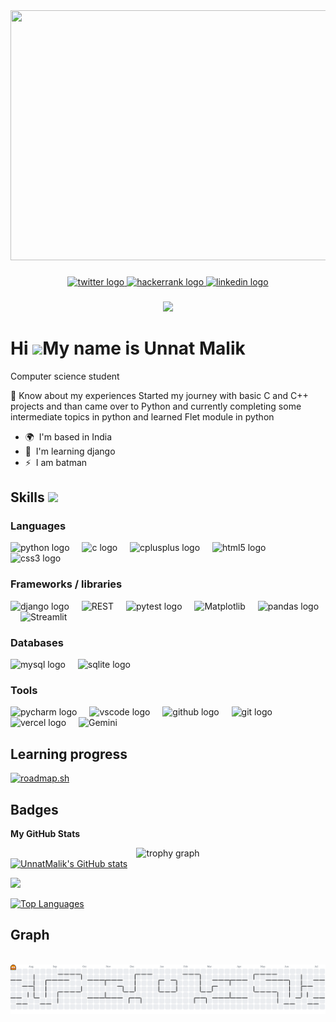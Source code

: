 <div align="center">
  <img height="400" width="900" src="https://github-production-user-asset-6210df.s3.amazonaws.com/74038190/242390524-0c7eb6ed-663b-4ce4-bfbd-18239a38ba1b.gif?X-Amz-Algorithm=AWS4-HMAC-SHA256&X-Amz-Credential=AKIAVCODYLSA53PQK4ZA%2F20250321%2Fus-east-1%2Fs3%2Faws4_request&X-Amz-Date=20250321T061219Z&X-Amz-Expires=300&X-Amz-Signature=50efa300a254853c23cc30d977f716c9aa83474b2538641189f28f46c53d18cb&X-Amz-SignedHeaders=host"/>
</div>

###

<div align="center">
  <a href="https://x.com/unnatmalik007" target="_blank">
    <img src="https://img.shields.io/static/v1?message=Twitter&logo=twitter&label=hi&color=1DA1F2&logoColor=white&labelColor=&style=for-the-badge" height="25" alt="twitter logo"  />
  </a>
  <a href="https://www.hackerrank.com/profile/parvinder221978" target="_blank">
    <img src="https://img.shields.io/static/v1?message=HackerRank&logo=hackerrank&label=&color=2EC866&logoColor=white&labelColor=&style=for-the-badge" height="25" alt="hackerrank logo"  />
  </a>
  <a href="https://www.linkedin.com/in/unnat-malik-2b90bb2b4/" target="_blank">
    <img src="https://img.shields.io/static/v1?message=LinkedIn&logo=linkedin&label=&color=0077B5&logoColor=white&labelColor=&style=for-the-badge" height="25" alt="linkedin logo"  />
  </a>
</div>

###

<div align="center">
  <img src="https://visitor-badge.laobi.icu/badge?page_id=UnnatMalik.UnnatMalik&"  />
</div>



Hi ![](https://user-images.githubusercontent.com/18350557/176309783-0785949b-9127-417c-8b55-ab5a4333674e.gif)My name is Unnat Malik
===================================================================================================================================

Computer science student


📄 Know about my experiences Started my journey with basic C and C++ projects and than came over to Python and currently completing some intermediate topics in python and learned Flet module in python

* 🌍  I'm based in India
* 🧠  I'm learning django
* ⚡  I am batman

## Skills <img src="https://user-images.githubusercontent.com/74038190/212284087-bbe7e430-757e-4901-90bf-4cd2ce3e1852.gif" height="30" />

### Languages
<div align="left">
  <img src="https://img.shields.io/badge/Python-3776AB?logo=python&logoColor=white&style=for-the-badge" height="40" alt="python logo"  />
  <img width="12" />
  <img src="https://img.shields.io/badge/C-A8B9CC?logo=c&logoColor=black&style=for-the-badge" height="40" alt="c logo"  />
  <img width="12" />
  <img src="https://img.shields.io/badge/C++-00599C?logo=cplusplus&logoColor=white&style=for-the-badge" height="40" alt="cplusplus logo"  />
  <img width="12" />
  <img src="https://img.shields.io/badge/HTML5-E34F26?logo=html5&logoColor=white&style=for-the-badge" height="40" alt="html5 logo"  />
  <img width="12" />
  <img src="https://img.shields.io/badge/CSS3-1572B6?logo=css3&logoColor=white&style=for-the-badge" height="40" alt="css3 logo"  />
</div>

### Frameworks / libraries

<div align="left">
  <img src="https://img.shields.io/badge/Django-092E20?logo=django&logoColor=white&style=for-the-badge" height="40" alt="django logo"  />
  <img width="12" />
  <img src="https://img.shields.io/badge/DJANGO-REST-ff1709?style=for-the-badge&logo=django&logoColor=white&color=ff1709&labelColor=gray" height="40" alt="REST" />
  <img width="12" />
  <img src="https://img.shields.io/badge/Pytest-0A9EDC?logo=pytest&logoColor=white&style=for-the-badge" height="40" alt="pytest logo"  />
  <img width="12" />
  <img src="https://img.shields.io/badge/Matplotlib-%23ffffff.svg?style=for-the-badge&logo=Matplotlib&logoColor=black" height="40" alt="Matplotlib" />
  <img width="12" />
  <img src="https://img.shields.io/badge/pandas-150458?logo=pandas&logoColor=white&style=for-the-badge" height="40" alt="pandas logo"  /> 
  <img width="12" />
 <img src="https://img.shields.io/badge/Streamlit-red?style=flat-square&logo=streamlit&logoColor=white" height="40" alt="Streamlit" />
</div>

### Databases

<div align="left">
  <img src="https://img.shields.io/badge/MySQL-4479A1?logo=mysql&logoColor=white&style=for-the-badge" height="40" alt="mysql logo"  />
  <img width="12" />
  <img src="https://img.shields.io/badge/SQLite-003B57?logo=sqlite&logoColor=white&style=for-the-badge" height="40" alt="sqlite logo"  />
</div>

### Tools

<div align="left">
  <img src="https://img.shields.io/badge/pycharm-143?style=for-the-badge&logo=pycharm&logoColor=black&color=black&labelColor=green" height="40" alt="pycharm logo"  />
  <img width="12" />
  <img src="https://img.shields.io/badge/Visual Studio Code-007ACC?logo=visualstudiocode&logoColor=white&style=for-the-badge" height="40" alt="vscode logo"  />
  <img width="12" />
  <img src="https://img.shields.io/badge/GitHub-181717?logo=github&logoColor=white&style=for-the-badge" height="40" alt="github logo"  />
  <img width="12" />
  <img src="https://img.shields.io/badge/Git-F05032?logo=git&logoColor=white&style=for-the-badge" height="40" alt="git logo"  />
  <img width="12" />
  <img src="https://img.shields.io/badge/Vercel-000000?logo=vercel&logoColor=white&style=for-the-badge" height="40" alt="vercel logo"  />
  <img width="12" />
  <img src="https://img.shields.io/badge/Gemini-purple?style=flat-square&logo=Google Gemini&logoColor=blue" height="40" alt="Gemini" />
</div>

###

## Learning progress 
[![roadmap.sh](https://roadmap.sh/card/wide/666c43735a1e5ea6c236ec19?variant=dark)](https://roadmap.sh)


## Badges

<b>My GitHub Stats</b>
<div align="center">
  <img src="https://github-profile-trophy.vercel.app?username=UnnatMalik&theme=dracula&column=-1&row=1&margin-w=8&margin-h=8&no-bg=false&no-frame=false&order=4" height="150" alt="trophy graph"  />
  </div>
<a href="http://www.github.com/UnnatMalik"><img src="https://github-readme-stats.vercel.app/api?username=UnnatMalik&show_icons=true&hide=&count_private=true&title_color=0891b2&text_color=ffffff&icon_color=0891b2&bg_color=1c1917&hide_border=true&show_icons=true" alt="UnnatMalik's GitHub stats" /></a>

<a href="http://www.github.com/UnnatMalik"><img src="https://github-readme-streak-stats.herokuapp.com/?user=UnnatMalik&stroke=ffffff&background=1c1917&ring=0891b2&fire=0891b2&currStreakNum=ffffff&currStreakLabel=0891b2&sideNums=ffffff&sideLabels=ffffff&dates=ffffff&hide_border=true" /></a>

<a href="https://github.com/UnnatMalik" align="left"><img src="https://github-readme-stats.vercel.app/api/top-langs/?username=UnnatMalik&langs_count=10&title_color=0891b2&text_color=ffffff&icon_color=0891b2&bg_color=1c1917&hide_border=true&locale=en&custom_title=Top%20%Languages" alt="Top Languages" /></a>
<br clear="both">

## Graph 
<br clear="both">

<picture>
  <source media="(prefers-color-scheme: dark)" srcset="https://raw.githubusercontent.com/UnnatMalik/UnnatMalik/output/pacman-contribution-graph-dark.svg">
  <source media="(prefers-color-scheme: light)" srcset="https://raw.githubusercontent.com/UnnatMalik/UnnatMalik/output/pacman-contribution-graph.svg">
  <img alt="pacman contribution graph" src="https://raw.githubusercontent.com/UnnatMalik/UnnatMalik/output/pacman-contribution-graph.svg">
</picture>

###
